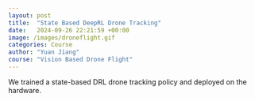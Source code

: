 ```yaml
---
layout: post
title:  "State Based DeepRL Drone Tracking"
date:   2024-09-26 22:21:59 +00:00
image: /images/droneflight.gif
categories: Course
author: "Yuan Jiang"
course: "Vision Based Drone Flight"
---
```

We trained a state-based DRL drone tracking policy and deployed on the hardware.